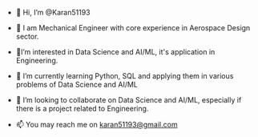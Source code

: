 - 👋 Hi, I’m @Karan51193

- 👀 I am Mechanical Engineer with core experience in Aerospace Design sector.
- 👀I’m interested in Data Science and AI/ML, it's application in Engineering.
- 🌱 I’m currently learning Python, SQL and applying them in various problems of Data Science and AI/ML
- 💞️ I’m looking to collaborate on Data Science and AI/ML, especially if there is a project related to Engineering.
- 📫 You may reach me on karan51193@gmail.com

<!---
Karan51193/Karan51193 is a ✨ special ✨ repository because its `README.md` (this file) appears on your GitHub profile.
You can click the Preview link to take a look at your changes.
--->
